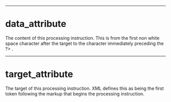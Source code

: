 

---

# data_attribute

The content of this processing instruction. This is from the first non white space character after the target to the character immediately preceding the ?> .



---

# target_attribute

The target of this processing instruction. XML defines this as being the first token following the markup that begins the processing instruction.